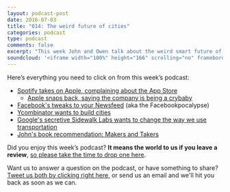 ```yaml
---
layout: podcast-post
date: 2016-07-03
title: "014: The weird future of cities"
categories: podcast
type: podcast
comments: false
excerpt: "This week John and Owen talk about the weird smart future of cities and how data will influence them, the Facebookpocalypse, Spotify taking on Apple, Google's secretive Sidewalk Labs projects and a ton more."
soundcloud: '<iframe width="100%" height="166" scrolling="no" frameborder="no" src="https://w.soundcloud.com/player/?url=https%3A//api.soundcloud.com/tracks/278659937&amp;color=ff5500&amp;auto_play=false&amp;hide_related=false&amp;show_comments=true&amp;show_user=true&amp;show_reposts=false"></iframe>'
---
```

Here’s everything you need to click on from this week’s podcast:
<ul>
 	<li><a href="http://www.recode.net/2016/6/30/12067578/spotify-apple-app-store-rejection">Spotify takes on Apple, complaining about the App Store</a>
<ul>
 	<li><a href="https://www.buzzfeed.com/johnpaczkowski/apple-fires-back-at-spotify-for-asking-for-preferential-trea">Apple snaps back, saying the company is being a crybaby</a></li>
</ul>
</li>
 	<li><a href="http://www.newyorker.com/business/currency/facebooks-news-feed-often-changed-never-great">Facebook's tweaks to your Newsfeed</a> (aka the Facebookpocalypse)</li>
 	<li><a href="https://blog.ycombinator.com/new-cities">Ycombinator wants to build cities</a></li>
 	<li><a href="http://www.theguardian.com/technology/2016/jun/27/google-flow-sidewalk-labs-columbus-ohio-parking-transit">Google's secretive Sidewalk Labs wants to change the way we use transportation</a></li>
 	<li><a href="https://www.amazon.com/Makers-Takers-Finance-American-Business/dp/0553447238">John's book recommendation: Makers and Takers</a></li>
</ul>
Did you enjoy this week’s podcast? <strong>It means the world to us if you leave a review</strong>, <a href="https://itunes.apple.com/nz/podcast/charged-tech-podcast/id1090693983">so please take the time to drop one here</a>.

Want us to answer a question on the podcast, or have something to share? <a href="https://twitter.com/home?status=%40jedgar%20%40ow%20I%20have%20something%20to%20say%20about%20%40chargedpodcast!">Tweet us both by clicking right here</a>, or send us an email and we'll hit you back as soon as we can.